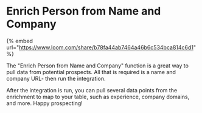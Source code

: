 # Enrich Person from Name and Company

{% embed url="https://www.loom.com/share/b78fa44ab7464a46b6c534bca814c6d1" %}

The "Enrich Person from Name and Company" function is a great way to pull data from potential prospects. All that is required is a name and company URL- then run the integration.&#x20;

After the integration is run, you can pull several data points from the enrichment to map to your table, such as experience, company domains, and more. Happy prospecting!
